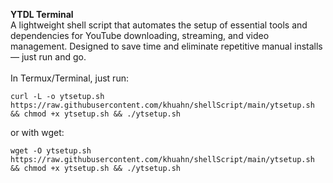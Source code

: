 <b>YTDL Terminal</b>
<br>
A lightweight shell script that automates the setup of essential tools and dependencies for YouTube downloading, streaming, and video management. Designed to save time and eliminate repetitive manual installs — just run and go.
<br>
<br>
In Termux/Terminal, just run: <BR>
```
curl -L -o ytsetup.sh https://raw.githubusercontent.com/khuahn/shellScript/main/ytsetup.sh && chmod +x ytsetup.sh && ./ytsetup.sh
```
or with wget:
```
wget -O ytsetup.sh https://raw.githubusercontent.com/khuahn/shellScript/main/ytsetup.sh && chmod +x ytsetup.sh && ./ytsetup.sh
```
